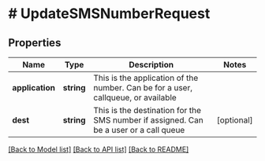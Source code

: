 # # UpdateSMSNumberRequest

## Properties

Name | Type | Description | Notes
------------ | ------------- | ------------- | -------------
**application** | **string** | This is the application of the number. Can be for a user, callqueue, or available |
**dest** | **string** | This is the destination for the SMS number if assigned. Can be a user or a call queue | [optional]

[[Back to Model list]](../../README.md#models) [[Back to API list]](../../README.md#endpoints) [[Back to README]](../../README.md)
